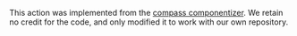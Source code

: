 This action was implemented from the [compass componentizer](https://github.com/compas-dev/compas-actions.ghpython_components/tree/main). We retain no credit for the code, and only modified it to work with our own repository.